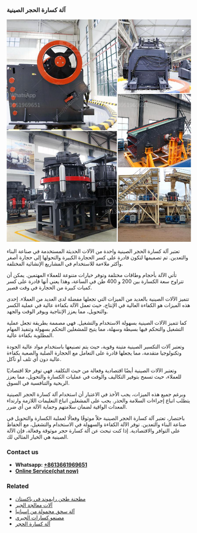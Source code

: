 <h3>آلة كسارة الحجر الصينية</h3><img src='1701746374.jpg' alt=''><p>تعتبر آلة كسارة الحجر الصينية واحدة من الآلات الحديثة المستخدمة في صناعة البناء والتعدين. تم تصميمها لتكون قادرة على كسر الحجارة الكبيرة والتحولها إلى حجارة أصغر وأكثر ملاءمة للاستخدام في المشاريع الإنشائية المختلفة.</p><p>تأتي الآلة بأحجام وطاقات مختلفة وتوفر خيارات متنوعة للعملاء المهتمين. يمكن أن تتراوح سعة الكسارة بين 200 و 400 طن في الساعة، وهذا يعني أنها قادرة على كسر كميات كبيرة من الحجارة في وقت قصير.</p><p>تتميز الآلات الصينية بالعديد من الميزات التي تجعلها مفضلة لدى العديد من العملاء. إحدى هذه الميزات هو الكفاءة العالية في الإنتاج، حيث تعمل الآلة بكفاءة عالية في عملية الكسر والتحويل، مما يعزز الإنتاجية ويوفر الوقت والجهد.</p><p>كما تتميز الآلات الصينية بسهولة الاستخدام والتشغيل. فهي مصممة بطريقة تجعل عملية التشغيل والتحكم فيها بسيطة وسهلة، مما يتيح للمشغلين التحكم بسهولة وتنفيذ المهام المطلوبة بكفاءة عالية.</p><p>وتعتبر آلات التكسير الصينية متينة وقوية، حيث يتم تصنيعها باستخدام مواد عالية الجودة وتكنولوجيا متقدمة، مما يجعلها قادرة على التعامل مع الحجارة الصلبة والصعبة بكفاءة عالية دون أي تلف أو تآكل.</p><p>وتعتبر الآلات الصينية أيضًا اقتصادية وفعالة من حيث التكلفة. فهي توفر حلا اقتصاديًا للعملاء، حيث تسمح بتوفير التكاليف والوقت في عمليات الكسارة والتحويل، مما يعزز الربحية والتنافسية في السوق.</p><p>وبرغم جميع هذه الميزات، يجب الأخذ في الاعتبار أن استخدام آلة كسارة الحجر الصينية يتطلب اتباع إجراءات السلامة والحذر. يجب على المشغلين اتباع التعليمات اللازمة وارتداء المعدات الواقية لضمان سلامتهم وحماية الآلة من أي ضرر.</p><p>باختصار، تعتبر آلة كسارة الحجر الصينية حلاً موثوقًا وفعالًا لعملية الكسارة والتحويل في صناعة البناء والتعدين. توفر الآلة الكفاءة والسهولة في الاستخدام والتشغيل، مع الحفاظ على التوافر والاقتصادية. إذا كنت تبحث عن آلة كسارة حجر موثوقة وفعالة، فإن الآلة الصينية هي الخيار المثالي لك.</p><h3>Contact us</h3><ul><li><strong>Whatsapp:&nbsp;<a href="https://wa.me/8613661969651">+8613661969651</a></strong></li><li><a href="https://swt.shibang-china.com/?git&amp;zhl&amp;آلة كسارة الحجر الصينية"><strong>Online Service(chat now)</strong></a></li></ul><h3>Related</h3><ul><li><a href='مطحنة طحن رايموند في باكستان.md'>مطحنة طحن رايموند في باكستان</a></li><li><a href='آلات معالجة الجير.md'>آلات معالجة الجير</a></li><li><a href='آلة سحق محمولة من إسبانيا.md'>آلة سحق محمولة من إسبانيا</a></li><li><a href='مصنعو كسارات الجيري.md'>مصنعو كسارات الجيري</a></li><li><a href='آلة كسارة الحجر.md'>آلة كسارة الحجر</a></li></ul>